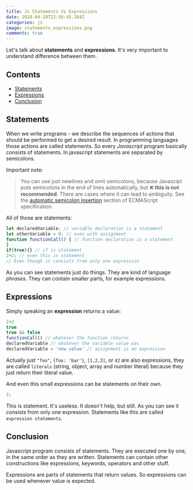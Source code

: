 ```yaml
---
title: Js Statements Vs Expressions
date: 2018-04-20T22:58:45.284Z
categories: js
image: statements_expressions.png
comments: true
---
```


Let's talk about __statements__ and __expressions__. It's very important to understand difference between them.

## Contents

* [Statements](#statements)
* [Expressions](#expressions)
* [Conclusion](#conclusion)

<a name='statements'></a>
## Statements

When we write programs - we describe the sequences of actions that should be performed to get a desired result. In programming languages those actions are called statements. 
So every _Javascript_ program basically consists of statements. In javascript statements are separated by semicolons.

Important note:

> You can use just newlines and omit semicolons, because Javascipt puts semicolons in the end of lines automatically, but ❌ __this is not recommended__. There are cases where it can lead to ambiguity. See the [automatic semicolon insertion](https://www.ecma-international.org/ecma-262/#sec-automatic-semicolon-insertion) section of ECMAScript specification.

All of those are statements:

```js
let declaredVariable; // variable declaration is a statement
let otherVariable = 0; // even with assignment
function functionCall() { // function declaration is a statement
}
if(true){} // if is statement
2+2; // even this is statement
// Even though it consists from only one expression
```

As you can see statements just do things. They are kind of language _phrases_. They can contain smaller parts, for example expressions.

<a name='expressions'></a>
## Expressions

Simply speaking an __expression__ returns a value:

```js
2+2
true
true && false
functionCall() // whatever the function returns
declaredVariable // whatever the variable value was
declaredVariable = 'new value' // assignment is an expression
```

Actually just `"foo"`, `{foo: 'bar'}`, `[1,2,3]`, or `42` are also expressions, they are called `literals` (string, object, array and number literal) because they just return their literal value.

And even this small expressions can be statements on their own.

```js
2;
```

This is statement. It's useless. It doesn't help, but still. As you can see it consists from only one expression. Statements like this are called `expression statements`.

<a name='conclusion'></a>
## Conclusion

Javascript program consists of statements. They are executed one by one, in the same order as they are written. Statements can contain other constructions like expressions, keywords, operators and other stuff.

Expressions are parts of statements that return values. So expressions can be used whenever value is expected.
